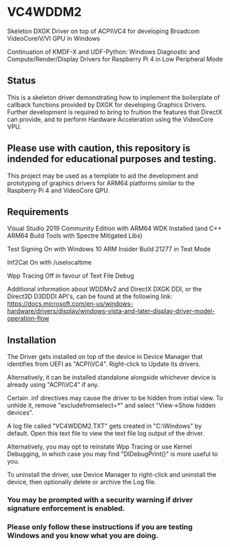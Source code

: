 # VC4WDDM2
Skeleton DXGK Driver on top of ACPI\VC4 for developing Broadcom VideoCoreIV/VI GPU in Windows

Continuation of KMDF-X and UDF-Python: Windows Diagnostic and Compute/Render/Display Drivers for Raspberry Pi 4 in Low Peripheral Mode

## Status
This is a skeleton driver demonstrating how to implement the boilerplate of callback functions provided by DXGK for developing Graphics Drivers.
Further development is required to bring to fruition the features that DirectX can provide, and to perform Hardware Acceleration using the VideoCore VPU.

## Please use with caution, this repository is indended for educational purposes and testing. ##

This project may be used as a template to aid the development and prototyping of graphics drivers for ARM64 platforms similar to the Raspberry Pi 4 and VideoCore QPU.

## Requirements ##

Visual Studio 2019 Community Edition with ARM64 WDK Installed (and C++ ARM64 Build Tools with Spectre Mitigated Libs)

Test Signing On with Windows 10 ARM Insider Build 21277 in Test Mode

Inf2Cat On with /uselocaltime

Wpp Tracing Off in favour of Text File Debug

Additional information about WDDMv2 and DirectX DXGK DDI, or the Direct3D D3DDDI API's, can be found at the following link:
  https://docs.microsoft.com/en-us/windows-hardware/drivers/display/windows-vista-and-later-display-driver-model-operation-flow

## Installation ##

The Driver gets installed on top of the device in Device Manager that identifies from UEFI as "ACPI\VC4". Right-click to Update its drivers.

Alternatively, it can be installed standalone alongside whichever device is already using "ACPI\VC4" if any.

Certain .inf directives may cause the driver to be hidden from initial view. To unhide it, remove "excludefromselect=\*" and select "View->Show hidden devices".

A log file called "VC4WDDM2.TXT" gets created in "C:\Windows" by default. Open this text file to view the text file log output of the driver.

Alternatively, you may opt to reinstate Wpp Tracing or use Kernel Debugging, in which case you may find "DlDebugPrint()" is more useful to you.

To uninstall the driver, use Device Manager to right-click and uninstall the device, then optionally delete or archive the Log file.

### You may be prompted with a security warning if driver signature enforcement is enabled. ###
### Please only follow these instructions if you are testing Windows and you know what you are doing. ###
